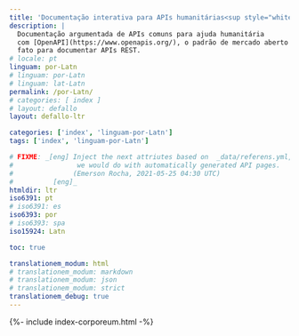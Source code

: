 ```yaml
---
title: 'Documentação interativa para APIs humanitárias<sup style="white-space: nowrap;">(👩‍🔬<em>alpha</em>👨‍🔬)</sup>'
description: |
  Documentação argumentada de APIs comuns para ajuda humanitária
  com [OpenAPI](https://www.openapis.org/), o padrão de mercado aberto de
  fato para documentar APIs REST.
# locale: pt
linguam: por-Latn
# linguam: por-Latn
# linguam: lat-Latn
permalink: /por-Latn/
# categories: [ index ]
# layout: defallo
layout: defallo-ltr

categories: ['index', 'linguam-por-Latn']
tags: ['index', 'linguam-por-Latn']

# FIXME: _[eng] Inject the next attriutes based on  _data/referens.yml, like
#                we would do with automatically generated API pages.
#               (Emerson Rocha, 2021-05-25 04:30 UTC)
#          [eng]_
htmldir: ltr
iso6391: pt
# iso6391: es
iso6393: por
# iso6393: spa
iso15924: Latn

toc: true

translationem_modum: html
# translationem_modum: markdown
# translationem_modum: json
# translationem_modum: strict
translationem_debug: true
---
```


{%- include index-corporeum.html -%}
